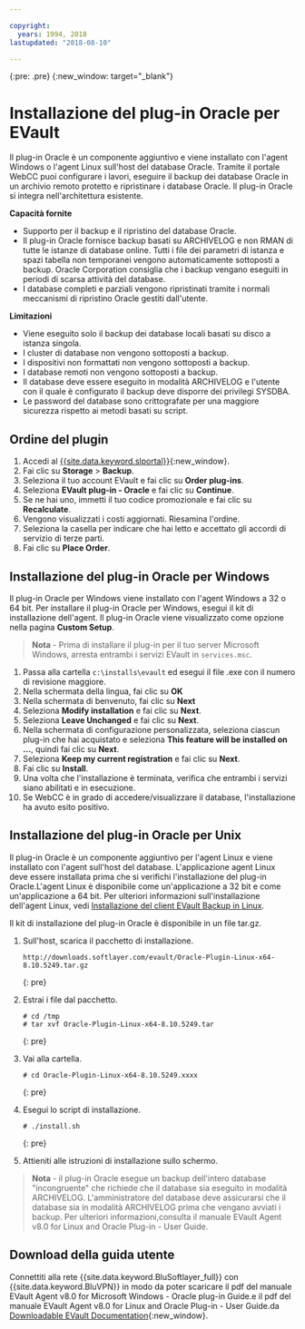 ```yaml
---

copyright:
  years: 1994, 2018
lastupdated: "2018-08-10"

---
```

{:pre: .pre}
{:new_window: target="_blank"}

# Installazione del plug-in Oracle per EVault

Il plug-in Oracle è un componente aggiuntivo e viene installato con l'agent Windows o l'agent Linux sull'host del database Oracle. Tramite il portale WebCC puoi configurare i lavori, eseguire il backup dei database Oracle in un archivio remoto protetto e ripristinare i database Oracle. Il plug-in Oracle si integra nell'architettura esistente.

**Capacità fornite**

- Supporto per il backup e il ripristino del database Oracle.
- Il plug-in Oracle fornisce backup basati su ARCHIVELOG e non RMAN di tutte le istanze di database online. Tutti i file dei parametri di istanza e spazi tabella non temporanei vengono automaticamente sottoposti a backup. Oracle Corporation consiglia che i backup vengano eseguiti in periodi di scarsa attività del database.
- I database completi e parziali vengono ripristinati tramite i normali meccanismi di ripristino Oracle gestiti dall'utente.

**Limitazioni**
- Viene eseguito solo il backup dei database locali basati su disco a istanza singola.
- I cluster di database non vengono sottoposti a backup.
- I dispositivi non formattati non vengono sottoposti a backup.
- I database remoti non vengono sottoposti a backup.
- Il database deve essere eseguito in modalità ARCHIVELOG e l'utente con il quale è configurato il backup deve disporre dei privilegi SYSDBA.
- Le password del database sono crittografate per una maggiore sicurezza rispetto ai metodi basati su script.

## Ordine del plugin

1. Accedi al [{{site.data.keyword.slportal}}](https://control.softlayer.com/){:new_window}.
2. Fai clic su **Storage** > **Backup**.
3. Seleziona il tuo account EVault e fai clic su **Order plug-ins**.
4. Seleziona **EVault plug-in - Oracle** e fai clic su **Continue**.
5. Se ne hai uno, immetti il tuo codice promozionale e fai clic su **Recalculate**.
6. Vengono visualizzati i costi aggiornati. Riesamina l'ordine.
7. Seleziona la casella per indicare che hai letto e accettato gli accordi di servizio di terze parti. 
8. Fai clic su **Place Order**.

## Installazione del plug-in Oracle per Windows

Il plug-in Oracle per Windows viene installato con l'agent Windows a 32 o 64 bit. Per installare il plug-in Oracle per Windows, esegui il kit di installazione dell'agent. Il plug-in Oracle viene visualizzato come opzione nella pagina **Custom Setup**.

>**Nota** - Prima di installare il plug-in per il tuo server Microsoft Windows, arresta entrambi i servizi EVault in `services.msc`.  

1. Passa alla cartella `c:\installs\evault` ed esegui il file .exe con il numero di revisione maggiore.
2. Nella schermata della lingua, fai clic su **OK**
3. Nella schermata di benvenuto, fai clic su **Next**
4. Seleziona **Modify installation** e fai clic su **Next**.
5. Seleziona **Leave Unchanged** e fai clic su **Next**.
6. Nella schermata di configurazione personalizzata, seleziona ciascun plug-in che hai acquistato e seleziona **This feature will be installed on ...**, quindi fai clic su **Next**.
7. Seleziona **Keep my current registration** e fai clic su **Next**.
8. Fai clic su **Install**.
9. Una volta che l'installazione è terminata, verifica che entrambi i servizi siano abilitati e in esecuzione.
10. Se WebCC è in grado di accedere/visualizzare il database, l'installazione ha avuto esito positivo. 

## Installazione del plug-in Oracle per Unix

Il plug-in Oracle è un componente aggiuntivo per l'agent Linux e viene installato con l'agent sull'host del database. L'applicazione agent Linux deve essere installata prima che si verifichi l'installazione del plug-in Oracle.L'agent Linux è disponibile come un'applicazione a 32 bit e come un'applicazione a 64 bit. Per ulteriori informazioni sull'installazione dell'agent Linux, vedi [Installazione del client EVault Backup in Linux](install-evault-backup-client-linux.html).

Il kit di installazione del plug-in Oracle è disponibile in un file tar.gz. 

1. Sull'host, scarica il pacchetto di installazione.
   ```
   http://downloads.softlayer.com/evault/Oracle-Plugin-Linux-x64-8.10.5249.tar.gz
   ```
   {: pre}
   
2. Estrai i file dal pacchetto. 
   ```
   # cd /tmp
   # tar xvf Oracle-Plugin-Linux-x64-8.10.5249.tar
   ```
   {: pre}
   
3. Vai alla cartella.
   ```
   # cd Oracle-Plugin-Linux-x64-8.10.5249.xxxx
   ```
   {: pre}
   
4. Esegui lo script di installazione.
   ```
   # ./install.sh
   ```
   {: pre}
   
5. Attieniti alle istruzioni di installazione sullo schermo.
   
>**Nota** - il plug-in Oracle esegue un backup dell'intero database "incongruente" che richiede che il database sia eseguito in modalità ARCHIVELOG. L'amministratore del database deve assicurarsi che il database sia in modalità ARCHIVELOG prima che vengano avviati i backup. Per ulteriori informazioni,consulta il manuale EVault Agent v8.0 for Linux and Oracle Plug-in - User Guide.


## Download della guida utente

Connettiti alla rete {{site.data.keyword.BluSoftlayer_full}} con {{site.data.keyword.BluVPN}} in modo da poter scaricare il pdf del manuale EVault Agent v8.0 for Microsoft Windows - Oracle plug-in Guide.e il pdf del manuale EVault Agent v8.0 for Linux and Oracle Plug-in - User Guide.da [Downloadable EVault Documentation](http://downloads.service.softlayer.com/evault/Documentation/){:new_window}.




